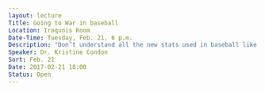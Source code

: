 ```yaml
---
layout: lecture
Title: Going to War in baseball
Location: Iroquois Room
Date-Time: Tuesday, Feb. 21, 6 p.m.
Description: "Don’t understand all the new stats used in baseball like WAR, OPS+, wRC+, and BABIP?  We will be discussing the history, mathematics, and usefulness of sabermetrics in baseball.  We will compute these stats and analyze them using real statistics from players and teams from the 2016 season."
Speaker: Dr. Kristine Condon
Sort: Feb. 21
Date: 2017-02-21 18:00
Status: Open
---
```

